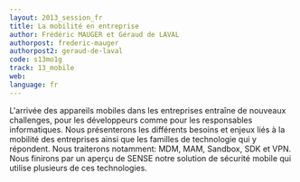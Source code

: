 ```yaml
---
layout: 2013_session_fr
title: La mobilité en entreprise
author: Frédéric MAUGER et Géraud de LAVAL
authorpost: frederic-mauger
authorpost2: geraud-de-laval
code: s13mo1g
track: 13_mobile
web: 
language: fr
---
```


L'arrivée des appareils mobiles dans les entreprises entraîne de nouveaux challenges, pour les développeurs comme pour les responsables informatiques. Nous présenterons les différents besoins et enjeux liés à la mobilité des entreprises ainsi que les familles de technologie qui y répondent. Nous traiterons notamment: MDM, MAM, Sandbox, SDK et VPN. Nous finirons par un aperçu de SENSE notre solution de sécurité mobile qui utilise plusieurs de ces technologies.